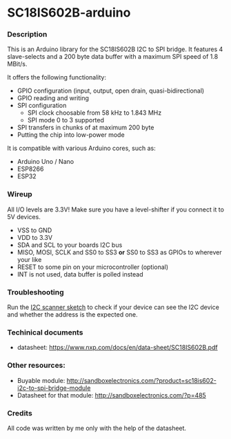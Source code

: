 # SC18IS602B-arduino

### Description

This is an Arduino library for the SC18IS602B I2C to SPI bridge. It features 4 slave-selects and a 200 byte data buffer with a maximum SPI speed of 1.8 MBit/s.

It offers the following functionality:

* GPIO configuration (input, output, open drain, quasi-bidirectional)
* GPIO reading and writing 
* SPI configuration
   * SPI clock choosable from 58 kHz to 1.843 MHz
   * SPI mode 0 to 3 supported
* SPI transfers in chunks of at maximum 200 byte
* Putting the chip into low-power mode

It is compatible with various Arduino cores, such as:

* Arduino Uno / Nano
* ESP8266
* ESP32

### Wireup

All I/O levels are 3.3V! Make sure you have a level-shifter if you connect it to 5V devices.

* VSS to GND
* VDD to 3.3V
* SDA and SCL to your boards I2C bus
* MISO, MOSI, SCLK and SS0 to SS3  **or** SS0 to SS3 as GPIOs to wherever your like
* RESET to some pin on your microcontroller (optional)
* INT is not used, data buffer is polled instead

### Troubleshooting 

Run the [I2C scanner sketch](https://playground.arduino.cc/Main/I2cScanner) to check if your device can see the I2C device and whether the address is the expected one.

### Techinical documents

* datasheet: https://www.nxp.com/docs/en/data-sheet/SC18IS602B.pdf

### Other resources:

* Buyable module: http://sandboxelectronics.com/?product=sc18is602-i2c-to-spi-bridge-module
* Datasheet for that module: http://sandboxelectronics.com/?p=485

### Credits

All code was written by me only with the help of the datasheet.